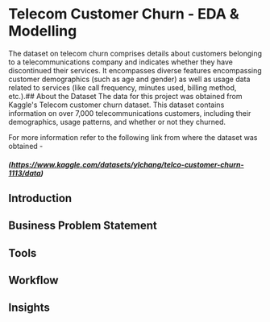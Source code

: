 # Telecom Customer Churn - EDA & Modelling
The dataset on telecom churn comprises details about customers belonging to a telecommunications company and indicates whether they have discontinued their services. It encompasses diverse features encompassing customer demographics (such as age and gender) as well as usage data related to services (like call frequency, minutes used, billing method, etc.).## About the Dataset
The data for this project was obtained from Kaggle's Telecom customer churn dataset. This dataset contains information on over 7,000 telecommunications customers, including their demographics, usage patterns, and whether or not they churned.

For more information refer to the following link from where the dataset was obtained -
##### (https://www.kaggle.com/datasets/ylchang/telco-customer-churn-1113/data)

## Introduction

## Business Problem Statement
## Tools
## Workflow
## Insights
